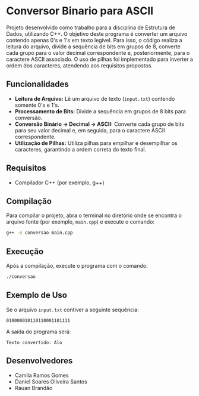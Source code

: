 # Conversor Binario para ASCII

Projeto desenvolvido como trabalho para a disciplina de Estrutura de Dados, utilizando C++. O objetivo deste programa é converter um arquivo contendo apenas 0's e 1's em texto legível. Para isso, o código realiza a leitura do arquivo, divide a sequência de bits em grupos de 8, converte cada grupo para o valor decimal correspondente e, posteriormente, para o caractere ASCII associado. O uso de pilhas foi implementado para inverter a ordem dos caracteres, atendendo aos requisitos propostos.

## Funcionalidades

- **Leitura de Arquivo:** Lê um arquivo de texto (`input.txt`) contendo somente 0's e 1's.
- **Processamento de Bits:** Divide a sequência em grupos de 8 bits para conversão.
- **Conversão Binário → Decimal → ASCII:** Converte cada grupo de bits para seu valor decimal e, em seguida, para o caractere ASCII correspondente.
- **Utilização de Pilhas:** Utiliza pilhas para empilhar e desempilhar os caracteres, garantindo a ordem correta do texto final.

## Requisitos

- Compilador C++ (por exemplo, g++)

## Compilação

Para compilar o projeto, abra o terminal no diretório onde se encontra o arquivo fonte (por exemplo, `main.cpp`) e execute o comando:

```bash
g++ -o conversao main.cpp
```

## Execução

Após a compilação, execute o programa com o comando:

```bash
./conversao
```

## Exemplo de Uso

Se o arquivo `input.txt` contiver a seguinte sequência:

```
010000010110110001101111
```

A saída do programa será:

```
Texto convertido: Alo
```

## Desenvolvedores

- Camila Ramos Gomes
- Daniel Soares Oliveira Santos
- Rauan Brandão
